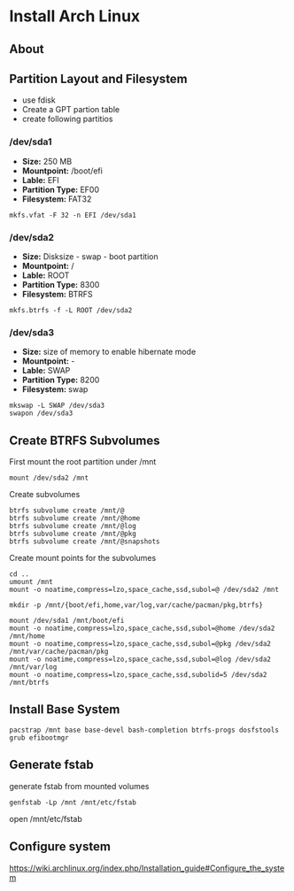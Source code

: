# Install Arch Linux

## About




## Partition Layout and Filesystem

* use fdisk
* Create a GPT partion table
* create following partitios

### /dev/sda1

* __Size:__ 250 MB
* __Mountpoint:__ /boot/efi
* __Lable:__ EFI
* __Partition Type:__ EF00
* __Filesystem:__ FAT32

```
mkfs.vfat -F 32 -n EFI /dev/sda1
```

### /dev/sda2

* __Size:__ Disksize - swap - boot partition
* __Mountpoint:__ /
* __Lable:__ ROOT
* __Partition Type:__ 8300
* __Filesystem:__ BTRFS

```
mkfs.btrfs -f -L ROOT /dev/sda2
```

### /dev/sda3

* __Size:__ size of memory to enable hibernate mode
* __Mountpoint:__ -
* __Lable:__ SWAP
* __Partition Type:__ 8200
* __Filesystem:__ swap

```
mkswap -L SWAP /dev/sda3
swapon /dev/sda3
```


## Create BTRFS Subvolumes 

First mount the root partition under /mnt

```
mount /dev/sda2 /mnt
```

Create subvolumes
```
btrfs subvolume create /mnt/@
btrfs subvolume create /mnt/@home
btrfs subvolume create /mnt/@log
btrfs subvolume create /mnt/@pkg
btrfs subvolume create /mnt/@snapshots

```

Create mount points for the subvolumes
```
cd ..
umount /mnt
mount -o noatime,compress=lzo,space_cache,ssd,subol=@ /dev/sda2 /mnt

mkdir -p /mnt/{boot/efi,home,var/log,var/cache/pacman/pkg,btrfs}

mount /dev/sda1 /mnt/boot/efi
mount -o noatime,compress=lzo,space_cache,ssd,subol=@home /dev/sda2 /mnt/home
mount -o noatime,compress=lzo,space_cache,ssd,subol=@pkg /dev/sda2 /mnt/var/cache/pacman/pkg
mount -o noatime,compress=lzo,space_cache,ssd,subol=@log /dev/sda2 /mnt/var/log
mount -o noatime,compress=lzo,space_cache,ssd,subolid=5 /dev/sda2 /mnt/btrfs
``` 

## Install Base System

```
pacstrap /mnt base base-devel bash-completion btrfs-progs dosfstools grub efibootmgr 
```

## Generate fstab

generate fstab from mounted volumes
```
genfstab -Lp /mnt /mnt/etc/fstab
```

open /mnt/etc/fstab  


## Configure system

https://wiki.archlinux.org/index.php/Installation_guide#Configure_the_system
